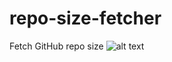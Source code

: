 # repo-size-fetcher
Fetch GitHub repo size
![alt text](https://github.disney.com/raw/HSIAY003/repo-size-fetcher/master/Screen%20Shot%202017-06-13%20at%204.32.12%20PM.png?token=AAAg0CzYL91VTudqCaEqb35WIlIgoa54ks5ZSN4cwA%3D%3D "Logo Title Text 1")
